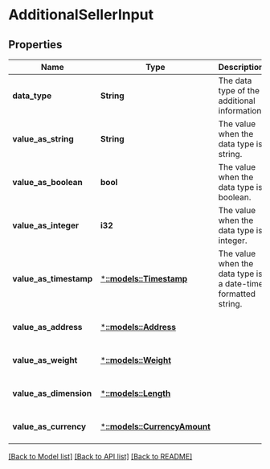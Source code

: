 # AdditionalSellerInput

## Properties
Name | Type | Description | Notes
------------ | ------------- | ------------- | -------------
**data_type** | **String** | The data type of the additional information. | [optional] [default to null]
**value_as_string** | **String** | The value when the data type is string. | [optional] [default to null]
**value_as_boolean** | **bool** | The value when the data type is boolean. | [optional] [default to null]
**value_as_integer** | **i32** | The value when the data type is integer. | [optional] [default to null]
**value_as_timestamp** | [***::models::Timestamp**](Timestamp.md) | The value when the data type is a date-time formatted string. | [optional] [default to null]
**value_as_address** | [***::models::Address**](Address.md) |  | [optional] [default to null]
**value_as_weight** | [***::models::Weight**](Weight.md) |  | [optional] [default to null]
**value_as_dimension** | [***::models::Length**](Length.md) |  | [optional] [default to null]
**value_as_currency** | [***::models::CurrencyAmount**](CurrencyAmount.md) |  | [optional] [default to null]

[[Back to Model list]](../README.md#documentation-for-models) [[Back to API list]](../README.md#documentation-for-api-endpoints) [[Back to README]](../README.md)


